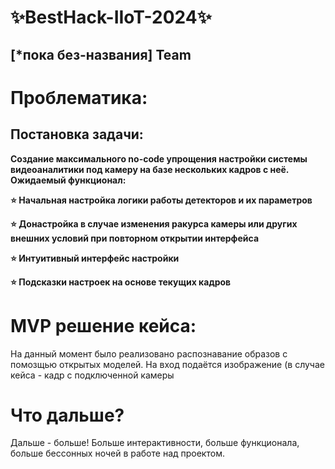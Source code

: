 # ✨BestHack-IIoT-2024✨ 
## [*пока без-названия] Team  


<h1>Проблематика:</h1>

<h2>Постановка задачи:</h2>
<b>Создание максимального no-code упрощения настройки системы видеоаналитики под камеру на базе нескольких кадров с неё.
Ожидаемый функционал:
  
⭐️  Начальная настройка логики работы детекторов и их параметров

⭐️  Донастройка в случае изменения ракурса камеры или других внешних условий при повторном открытии интерфейса 

⭐️  Интуитивный интерфейс настройки

⭐️  Подсказки настроек на основе текущих кадров</b>

<h1>MVP решение кейса:</h1>

На данный момент было реализовано распознавание образов с помозщью открытых моделей. На вход подаётся изображение (в случае кейса - кадр с подключенной камеры 


<h1>Что дальше?</h1>

Дальше - больше! Больше интерактивности, больше функционала, больше бессонных ночей в работе над проектом.

